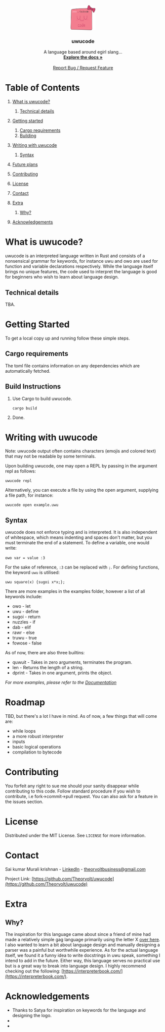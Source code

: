 
<br />
<p align="center">
  <a href="https://github.com/Theorvolt/uwucode">
    <img src="images/uwucode_logo.svg" alt="Logo" width="80" height="80">
  </a>

  <h3 align="center">uwucode</h3>

  <p align="center">
    A language based around egirl slang...
    <br />
    <a href="https://github.com/Theorvolt/uwucode"><strong>Explore the docs »</strong></a>
    <br />
    <br />
    <a href="https://github.com/Theorvolt/uwucode/issues">Report Bug / Request Feature</a>
  </p>
</p>


# Table of Contents

1. [What is uwucode?](#what-is-uwucode?)
    1. [Technical details](##technical-details)

2. [Getting started](#getting-started)
    1. [Cargo requirements](##cargo-requirements)
    2. [Building](##build-instructions)

3. [Writing with uwucode](#writing-with-uwucode)
   1. [Syntax](##syntax)

4. [Future plans](#future-plans)

5. [Contributing](#contributing)

6. [License](#license)

7. [Contact](#contact)

8. [Extra](#extra)
   1. [Why?](#why?)

9.  [Acknowledgements](#acknowledgements)



# What is uwucode?

uwucode is an interpreted language written in Rust and consists of a nonsensical grammar for keywords, for instance uwu and owo are used for function and variable declarations respectively. While the language itself brings no unique features, the code used to interpret the language is good for beginners who wish to learn about language design.

## Technical details

TBA.


# Getting Started

To get a local copy up and running follow these simple steps.

## Cargo requirements

The toml file contains information on any dependencies which are automatically fetched. 

## Build Instructions

1. Use Cargo to build uwucode.
    ```
    cargo build
    ```
2. Done.


# Writing with uwucode

Note: uwucode output often contains characters (emojis and colored text) that may not be readable by some terminals. 

Upon building uwucode, one may open a REPL by passing in the argument repl as follows:
```
uwucode repl
```

Alternatively, you can execute a file by using the open argument, supplying a file path, for instance:
```
uwucode open example.uwu
```

## Syntax

uwucode does not enforce typing and is interpreted. It is also independent of whitespace, which means indenting and spaces don't matter, but you must terminate the end of a statement. To define a variable, one would write:

```owo var = value :3```

For the sake of reference, `:3` can be replaced with `;`. For defining functions, the keyword `uwu` is utilised:

```
uwu square(x) {sugoi x*x;};
```

There are more examples in the examples folder, however a list of all keywords include: 

* owo - let
* uwu - define
* sugoi - return 
* nuzzles - if
* dab - elif
* rawr - else
* truwu - true
* fowose - false

As of now, there are also three builtins:

* quwuit - Takes in zero arguments, terminates the program.
* len - Returns the length of a string.
* dprint - Takes in one argument, prints the object.

_For more examples, please refer to the [Documentation](https://github.com/Theorvolt/uwucode/doc)_



# Roadmap

TBD, but there's a lot I have in mind. As of now, a few things that will come are:

* while loops
* a more robust interpreter
* inputs
* basic logical operations
* compilation to bytecode

# Contributing

You forfeit any right to sue me should your sanity disappear while contributing to this code. Follow standard procedure if you wish to contribute, i.e fork->commit->pull request. You can also ask for a feature in the issues section.


# License

Distributed under the MIT License. See `LICENSE` for more information.


# Contact

Sai kumar Murali krishnan - [LinkedIn](https://www.linkedin.com/in/sai-kumar-murali-krishnan/) - theorvoltbusiness@gmail.com

Project Link: [https://github.com/Theorvolt/uwucode](https://github.com/Theorvolt/uwucode)


# Extra

## Why?

The inspiration for this language came about since a friend of mine had made a relatively simple gag language primarily using the letter X [over here](https://github.com/lduck11007/x/). I also wanted to learn a bit about language design and manually designing a parser was a painful but worthwhile experience. As for the actual language itself, we found it a funny idea to write docstrings in uwu speak, something I intend to add in the future. Either way, this language serves no practical use but is a great way to break into language design. I highly recommend checking out the following: [https://interpreterbook.com/](https://interpreterbook.com/). 

# Acknowledgements

* Thanks to Satya for inspiration on keywords for the language and designing the logo.
* 
* 


